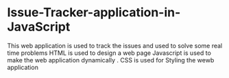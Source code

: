 # Issue-Tracker-application-in-JavaScript
This web application is used to track the issues and used to solve some real time problems 
HTML is used to design a web page
Javascript is used to make the web application dynamically .
CSS is used for Styling the wewb application
